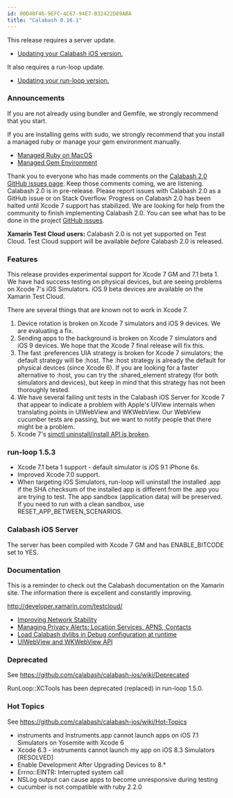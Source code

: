 ```yaml
---
id: 00D40F46-9EFC-4C67-94E7-B32422D89ABA
title: "Calabash 0.16.1"
---
```


This release requires a server update.

* [Updating your Calabash iOS version.](https://github.com/calabash/calabash-ios/wiki/B1-Updating-your-Calabash-iOS-version)

It also requires a run-loop update.

* [Updating your run-loop version.](https://github.com/calabash/calabash-ios/wiki/Updating-your-run-loop-version)

### Announcements

If you are not already using bundler and Gemfile, we strongly recommend that you start.

If you are installing gems with sudo, we strongly recommend that you install a managed ruby or manage your gem environment manually.

* [Managed Ruby on MacOS](https://github.com/calabash/calabash-ios/wiki/Ruby-on-MacOS#ruby-managers-on-macos)
* [Managed Gem Environment](http://developer.xamarin.com/guides/testcloud/calabash/configuring/osx/installing-gems/)

Thank you to everyone who has made comments on the [Calabash 2.0 GitHub issues page](https://github.com/calabash/calabash/issues/55).  Keep those comments coming, we are listening.  Calabash 2.0 is in pre-release.  Please report issues with Calabash 2.0 as a GitHub issue or on Stack Overflow.  Progress on Calabash 2.0 has been halted until Xcode 7 support has stabilized.  We are looking for help from the community to finish implementing Calabash 2.0.  You can see what has to be done in the project [GitHub issues](https://github.com/calabash/calabash/issues).

**Xamarin Test Cloud users:** Calabash 2.0 is not yet supported on Test Cloud.  Test Cloud support will be available _before_ Calabash 2.0 is released.

### Features

This release provides experimental support for Xcode 7 GM and 7.1 beta 1.  We have had success testing on physical devices, but are seeing problems on Xcode 7's iOS Simulators.  iOS 9 beta devices are available on the Xamarin Test Cloud.

There are several things that are known not to work in Xcode 7.

1. Device rotation is broken on Xcode 7 simulators and iOS 9 devices.  We are evaluating a fix.
2. Sending apps to the background is broken on Xcode 7 simulators and iOS 9 devices.  We hope that the Xcode 7 final release will fix this.
3. The fast :preferences UIA strategy is broken for Xcode 7 simulators; the default strategy will be :host.  The :host strategy is already the default for physical devices (since Xcode 6).  If you are looking for a faster alternative to :host, you can try the :shared_element strategy (for both simulators and devices), but keep in mind that this strategy has not been thoroughly tested.
4. We have several failing unit tests in the Calabash iOS Server for Xcode 7 that appear to indicate a problem with Apple's UIView internals when translating points in UIWebView and WKWebView.  Our WebView cucumber tests are passing, but we want to notify people that there might be a problem.
5. Xcode 7's [simctl uninstall/install API is broken](https://forums.developer.apple.com/message/51922).

### run-loop 1.5.3

* Xcode 7.1 beta 1 support - default simulator is iOS 9.1 iPhone 6s.
* Improved Xcode 7.0 support.
* When targeting iOS Simulators, run-loop will uninstall the installed .app if the SHA checksum of the installed app is different from the .app you are trying to test.  The app sandbox (application data) will be preserved.  If you need to run with a clean sandbox, use RESET_APP_BETWEEN_SCENARIOS.

### Calabash iOS Server

The server has been compiled with Xcode 7 GM and has ENABLE_BITCODE set to YES.

### Documentation

This is a reminder to check out the Calabash documentation on the Xamarin site.  The information there is excellent and constantly improving.

http://developer.xamarin.com/testcloud/

* [Improving Network Stability](https://github.com/calabash/calabash-ios/wiki/Improving-Network-Stability)
* [Managing Privacy Alerts: Location Services, APNS, Contacts](https://github.com/calabash/calabash-ios/wiki/Managing-Privacy-Alerts%3A--Location-Services%2C-APNS%2C-Contacts)
* [Load Calabash dylibs in Debug configuration at runtime](https://github.com/calabash/ios-smoke-test-app/pull/17)
* [UIWebView and WKWebView API](https://github.com/calabash/calabash-ios/wiki/06-WebView-Support)

### Deprecated

See https://github.com/calabash/calabash-ios/wiki/Deprecated

RunLoop::XCTools has been deprecated (replaced) in run-loop 1.5.0.

### Hot Topics

See https://github.com/calabash/calabash-ios/wiki/Hot-Topics

* instruments and Instruments.app cannot launch apps on iOS 7.1 Simulators on Yosemite with Xcode 6
* Xcode 6.3 - instruments cannot launch my app on iOS 8.3 Simulators [RESOLVED]
* Enable Development After Upgrading Devices to 8.\*
* Errno::EINTR: Interrupted system call
* NSLog output can cause apps to become unresponsive during testing
* cucumber is not compatible with ruby 2.2.0

